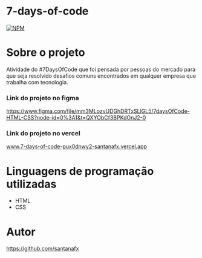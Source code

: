 # 7-days-of-code

[![NPM](https://img.shields.io/npm/l/react)](https://github.com/santanafx/7-days-of-code/blob/main/LICENSE)

# Sobre o projeto

Atividade do #7DaysOfCode que foi pensada por pessoas do mercado para que seja resolvido desafios comuns encontrados em qualquer empresa que trabalha com tecnologia.

### Link do projeto no figma

https://www.figma.com/file/mm3MLozvUDGhDRTxSLlGL5/7daysOfCode-HTML-CSS?node-id=0%3A1&t=QXYObCf3BPKdOnJ2-0

### Link do projeto no vercel

www.7-days-of-code-pux0dnwy2-santanafx.vercel.app



# Linguagens de programação utilizadas

- HTML
- CSS

# Autor

https://github.com/santanafx
